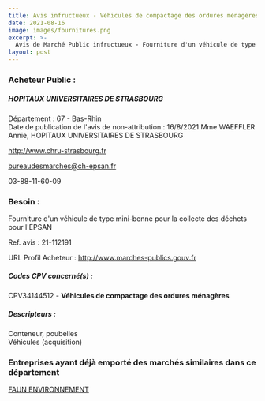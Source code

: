```yaml
---
title: Avis infructueux - Véhicules de compactage des ordures ménagères
date: 2021-08-16
image: images/fournitures.png
excerpt: >-
  Avis de Marché Public infructueux - Fourniture d'un véhicule de type mini-benne pour la collecte des déchets pour l'EPSAN
layout: post
---
```


### Acheteur Public :
##### HOPITAUX UNIVERSITAIRES DE STRASBOURG
Département : 67 - Bas-Rhin<br/>
Date de publication de l'avis de non-attribution : 16/8/2021
Mme WAEFFLER Annie, HOPITAUX UNIVERSITAIRES DE STRASBOURG

http://www.chru-strasbourg.fr

bureaudesmarches@ch-epsan.fr

03-88-11-60-09
### Besoin :

Fourniture d'un véhicule de type mini-benne pour la collecte des déchets pour l'EPSAN

Ref. avis : 21-112191

URL Profil Acheteur : http://www.marches-publics.gouv.fr

##### Codes CPV concerné(s) :
CPV34144512 - **Véhicules de compactage des ordures ménagères** <br/>

##### Descripteurs :
Conteneur, poubelles <br/>
Véhicules (acquisition) <br/>

### Entreprises ayant déjà emporté des marchés similaires dans ce département
<a href="/entreprise-574/siren-775573009">FAUN ENVIRONNEMENT</a><br/><br/>
